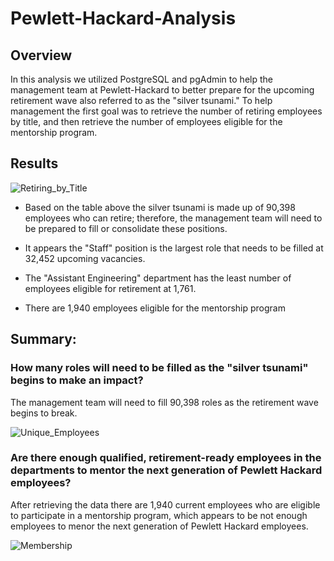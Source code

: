 # Pewlett-Hackard-Analysis

## Overview

In this analysis we utilized PostgreSQL and pgAdmin to help the management team at Pewlett-Hackard to better prepare for the upcoming retirement wave also referred to as the "silver tsunami." To help management the first goal was to retrieve the number of retiring employees by title, and then retrieve the number of employees eligible for the mentorship program.

## Results

![Retiring_by_Title](https://user-images.githubusercontent.com/112028534/198393520-2b06306f-4ad9-49bc-9916-70c74d4fcd5f.PNG)

- Based on the table above the silver tsunami is made up of 90,398 employees who can retire; therefore, the management team will need to be prepared to fill or consolidate these positions.

- It appears the "Staff" position is the largest role that needs to be filled at 32,452 upcoming vacancies.

- The "Assistant Engineering" department has the least number of employees eligible for retirement at 1,761.

- There are 1,940 employees eligible for the mentorship program

## Summary: 

### How many roles will need to be filled as the "silver tsunami" begins to make an impact?

The management team will need to fill 90,398 roles as the retirement wave begins to break. 

![Unique_Employees](https://user-images.githubusercontent.com/112028534/198400740-99cbb166-e26d-4d86-870f-657110d67b99.PNG)

### Are there enough qualified, retirement-ready employees in the departments to mentor the next generation of Pewlett Hackard employees?

After retrieving the data there are 1,940 current employees who are eligible to participate in a mentorship program, which appears to be not enough employees to menor the next generation of Pewlett Hackard employees.

![Membership](https://user-images.githubusercontent.com/112028534/198400345-4beaef81-e160-4b4d-afea-35b020bedaee.PNG)

